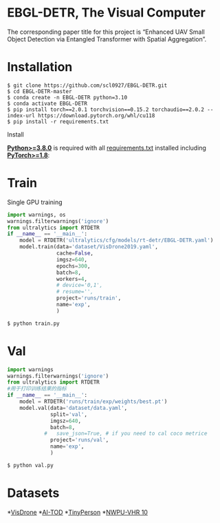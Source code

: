 # EBGL-DETR, The Visual Computer

The corresponding paper title for this project is “Enhanced UAV Small Object Detection via Entangled Transformer with Spatial Aggregation”.

# Installation

```
$ git clone https://github.com/scl0927/EBGL-DETR.git
$ cd EBGL-DETR-master
$ conda create -n EBGL-DETR python=3.10
$ conda activate EBGL-DETR
$ pip install torch==2.0.1 torchvision==0.15.2 torchaudio==2.0.2 --index-url https://download.pytorch.org/whl/cu118
$ pip install -r requirements.txt
```
<summary>Install</summary>

[**Python>=3.8.0**](https://www.python.org/) is required with all
[requirements.txt](https://github.com/lyuwenyu/RT-DETR/blob/main/rtdetr_pytorch/requirements.txt) installed including
[**PyTorch>=1.8**](https://pytorch.org/get-started/locally/):

# Train
Single GPU training
```python
import warnings, os
warnings.filterwarnings('ignore')
from ultralytics import RTDETR
if __name__ == '__main__':
    model = RTDETR('ultralytics/cfg/models/rt-detr/EBGL-DETR.yaml')
    model.train(data='dataset/VisDrone2019.yaml',
                cache=False,
                imgsz=640,
                epochs=300,
                batch=8,
                workers=4,
                # device='0,1', 
                # resume='', 
                project='runs/train',
                name='exp',
                )
```
```bash
$ python train.py
```

# Val
```python
import warnings
warnings.filterwarnings('ignore')
from ultralytics import RTDETR
#用于打印训练结果的指标
if __name__ == '__main__':
    model = RTDETR('runs/train/exp/weights/best.pt')
    model.val(data='dataset/data.yaml',
              split='val',
              imgsz=640,
              batch=8,
            #   save_json=True, # if you need to cal coco metrice
              project='runs/val',
              name='exp',
              )
```
```bash
$ python val.py
```

# Datasets
*[VisDrone](https://github.com/VisDrone/VisDrone-Dataset)
*[AI-TOD](https://github.com/jwwangchn/AI-TOD)
*[TinyPerson](https://github.com/xixu-me/YOLO-TinyPerson)
*[NWPU-VHR 10](https://github.com/Gaoshuaikun/NWPU-VHR-10)

